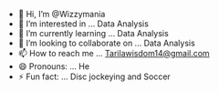 - 👋 Hi, I’m @Wizzymania
- 👀 I’m interested in ... Data Analysis
- 🌱 I’m currently learning ... Data Analysis
- 💞️ I’m looking to collaborate on ... Data Analysis
- 📫 How to reach me ... Tarilawisdom14@gmail.com
- 😄 Pronouns: ... He
- ⚡ Fun fact: ... Disc jockeying and Soccer

<!---
Wizzymania/Wizzymania is a ✨ special ✨ repository because its `README.md` (this file) appears on your GitHub profile.
You can click the Preview link to take a look at your changes.
--->
